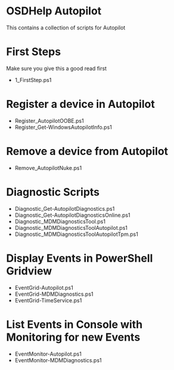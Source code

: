 # OSDHelp Autopilot
This contains a collection of scripts for Autopilot

# First Steps
Make sure you give this a good read first
- 1_FirstStep.ps1

# Register a device in Autopilot
- Register_AutopilotOOBE.ps1
- Register_Get-WindowsAutopilotInfo.ps1

# Remove a device from Autopilot
- Remove_AutopilotNuke.ps1

# Diagnostic Scripts
- Diagnostic_Get-AutopilotDiagnostics.ps1
- Diagnostic_Get-AutopilotDiagnosticsOnline.ps1
- Diagnostic_MDMDiagnosticsTool.ps1
- Diagnostic_MDMDiagnosticsToolAutopilot.ps1
- Diagnostic_MDMDiagnosticsToolAutopilotTpm.ps1

# Display Events in PowerShell Gridview
- EventGrid-Autopilot.ps1
- EventGrid-MDMDiagnostics.ps1
- EventGrid-TimeService.ps1

# List Events in Console with Monitoring for new Events
- EventMonitor-Autopilot.ps1
- EventMonitor-MDMDiagnostics.ps1